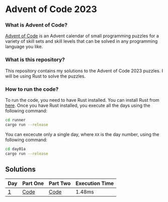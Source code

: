 # Advent of Code 2023

### What is Advent of Code?
[Advent of Code](https://adventofcode.com/) is an Advent calendar of small programming puzzles for a variety of skill sets and skill levels that can be solved in any programming language you like.

### What is this repository?
This repository contains my solutions to the Advent of Code 2023 puzzles. I will be using Rust to solve the puzzles.

### How to run the code?
To run the code, you need to have Rust installed. You can install Rust from [here](https://www.rust-lang.org/tools/install). Once you have Rust installed, you execute all the days using the following command:

```bash
cd runner
cargo run --release
```

You can excecute only a single day, where `XX` is the day number, using the following command:

```bash 
cd day01a
cargo run --release
```

## Solutions

| Day                                        | Part One       | Part Two       | Execution Time |
| ------------------------------------------ | -------------- | -------------- | -------------- |
| [1](https://adventofcode.com/2023/day/1)   | [Code](day01a) | [Code](day01b) | 1.48ms         |